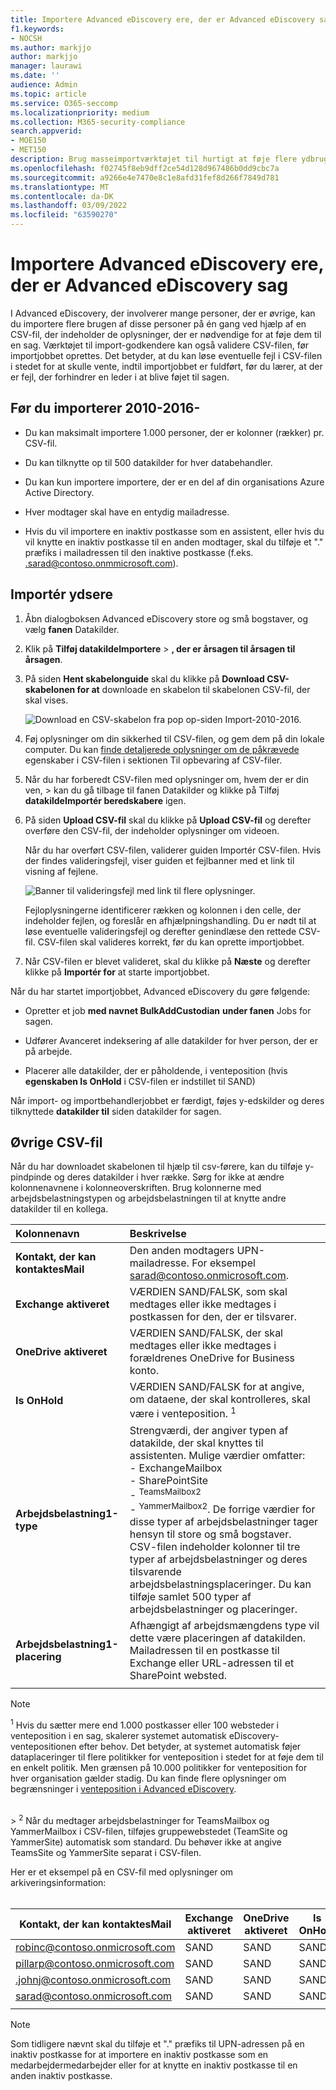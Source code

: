 ```yaml
---
title: Importere Advanced eDiscovery ere, der er Advanced eDiscovery sag
f1.keywords:
- NOCSH
ms.author: markjjo
author: markjjo
manager: laurawi
ms.date: ''
audience: Admin
ms.topic: article
ms.service: O365-seccomp
ms.localizationpriority: medium
ms.collection: M365-security-compliance
search.appverid:
- MOE150
- MET150
description: Brug masseimportværktøjet til hurtigt at føje flere ydbrugere og deres tilknyttede datakilder til en sag Advanced eDiscovery.
ms.openlocfilehash: f02745f8eb9dff2ce54d128d967486b0dd9cbc7a
ms.sourcegitcommit: a9266e4e7470e8c1e8afd31fef8d266f7849d781
ms.translationtype: MT
ms.contentlocale: da-DK
ms.lasthandoff: 03/09/2022
ms.locfileid: "63590270"
---
```

# <a name="import-custodians-to-an-advanced-ediscovery-case"></a>Importere Advanced eDiscovery ere, der er Advanced eDiscovery sag

I Advanced eDiscovery, der involverer mange personer, der er øvrige, kan du importere flere  brugen af disse personer på én gang ved hjælp af en CSV-fil, der indeholder de oplysninger, der er nødvendige for at føje dem til en sag. Værktøjet til import-godkendere kan også validere CSV-filen, før importjobbet oprettes. Det betyder, at du kan løse eventuelle fejl i CSV-filen i stedet for at skulle vente, indtil importjobbet er fuldført, før du lærer, at der er fejl, der forhindrer en leder i at blive føjet til sagen.

## <a name="before-you-import-custodians"></a>Før du importerer 2010-2016-

- Du kan maksimalt importere 1.000 personer, der er  kolonner (rækker) pr. CSV-fil.

- Du kan tilknytte op til 500 datakilder for hver databehandler.  

- Du kan kun importere importere, der er en del af din organisations Azure Active Directory.

- Hver modtager skal have en entydig mailadresse.

- Hvis du vil importere en inaktiv postkasse som en assistent, eller hvis du vil knytte en inaktiv postkasse til en anden modtager, skal du tilføje et "." præfiks i mailadressen til den inaktive postkasse (f.eks. .sarad@contoso.onmmicrosoft.com).

## <a name="import-custodians"></a>Importér ydsere

1. Åbn dialogboksen Advanced eDiscovery store og små bogstaver, og vælg **fanen** Datakilder.

2. Klik på **Tilføj datakildeImportere** > **, der er årsagen til årsagen til årsagen**.

3. På siden **Hent skabelonguide** skal du klikke på **Download CSV-skabelonen for at** downloade en skabelon til skabelonen CSV-fil, der skal vises.

   ![Download en CSV-skabelon fra pop op-siden Import-2010-2016.](../media/ImportCustodians1.png)

4. Føj oplysninger om din sikkerhed til CSV-filen, og gem dem på din lokale computer. Du kan [finde detaljerede oplysninger om de påkrævede](#custodian-csv-file) egenskaber i CSV-filen i sektionen Til opbevaring af CSV-filer.

5. Når du har forberedt CSV-filen med oplysninger om, hvem der er din ven,  >  kan  du gå tilbage til fanen Datakilder og klikke på Tilføj **datakildeImportér beredskabere** igen.

6. På siden **Upload CSV-fil** skal du klikke på **Upload CSV-fil** og derefter overføre den CSV-fil, der indeholder oplysninger om videoen.

   Når du har overført CSV-filen, validerer guiden Importér CSV-filen. Hvis der findes valideringsfejl, viser guiden et fejlbanner med et link til visning af fejlene.

   ![Banner til valideringsfejl med link til flere oplysninger.](../media/ImportCustodians2.png)

   Fejloplysningerne identificerer rækken og kolonnen i den celle, der indeholder fejlen, og foreslår en afhjælpningshandling. Du er nødt til at løse eventuelle valideringsfejl og derefter genindlæse den rettede CSV-fil. CSV-filen skal valideres korrekt, før du kan oprette importjobbet.

7. Når CSV-filen er blevet valideret, skal du klikke på **Næste** og derefter klikke på **Importér for** at starte importjobbet.

Når du har startet importjobbet, Advanced eDiscovery du gøre følgende:

- Opretter et job **med navnet BulkAddCustodian** **under fanen** Jobs for sagen.

- Udfører Avanceret indeksering af alle datakilder for hver person, der er på arbejde.

- Placerer alle datakilder, der er påholdende, i venteposition (hvis **egenskaben Is OnHold** i CSV-filen er indstillet til SAND)

Når import- og importbehandlerjobbet er færdigt, føjes y-edskilder og deres tilknyttede **datakilder til** siden datakilder for sagen.

## <a name="custodian-csv-file"></a>Øvrige CSV-fil

Når du har downloadet skabelonen til hjælp til csv-førere, kan du tilføje y-pindpinde og deres datakilder i hver række. Sørg for ikke at ændre kolonnenavnene i kolonneoverskriften. Brug kolonnerne med arbejdsbelastningstypen og arbejdsbelastningen til at knytte andre datakilder til en kollega.

| Kolonnenavn|Beskrivelse|
|:------- |:------------------------------------------------------------|
|**Kontakt, der kan kontaktesMail**     |Den anden modtagers UPN-mailadresse. For eksempel sarad@contoso.onmicrosoft.com.           |
|**Exchange aktiveret** | VÆRDIEN SAND/FALSK, som skal medtages eller ikke medtages i postkassen for den, der er tilsvarer.      |
|**OneDrive aktiveret** | VÆRDIEN SAND/FALSK, der skal medtages eller ikke medtages i forældrenes OneDrive for Business konto. |
|**Is OnHold**        | VÆRDIEN SAND/FALSK for at angive, om dataene, der skal kontrolleres, skal være i venteposition. <sup>1</sup>     |
|**Arbejdsbelastning1-type**         |Strengværdi, der angiver typen af datakilde, der skal knyttes til assistenten. Mulige værdier omfatter: <br/>- ExchangeMailbox<br/> - SharePointSite<br/>- <sup>TeamsMailbox2</sup><br/>- <sup>YammerMailbox2</sup>. De forrige værdier for disse typer af arbejdsbelastninger tager hensyn til store og små bogstaver. CSV-filen indeholder kolonner til tre typer af arbejdsbelastninger og deres tilsvarende arbejdsbelastningsplaceringer. Du kan tilføje samlet 500 typer af arbejdsbelastninger og placeringer.|
|**Arbejdsbelastning1-placering**     | Afhængigt af arbejdsmængdens type vil dette være placeringen af datakilden. Mailadressen til en postkasse til Exchange eller URL-adressen til et SharePoint websted. |
|||

> [!NOTE]
> <sup>1</sup> Hvis du sætter mere end 1.000 postkasser eller 100 websteder i venteposition i en sag, skalerer systemet automatisk eDiscovery-ventepositionen efter behov. Det betyder, at systemet automatisk føjer dataplaceringer til flere politikker for venteposition i stedet for at føje dem til en enkelt politik. Men grænsen på 10.000 politikker for venteposition for hver organisation gælder stadig. Du kan finde flere oplysninger om begrænsninger i [venteposition i Advanced eDiscovery](limits-ediscovery20.md#hold-limits).
<br>
> <sup>2</sup> Når du medtager arbejdsbelastninger for TeamsMailbox og YammerMailbox i CSV-filen, tilføjes gruppewebstedet (TeamSite og YammerSite) automatisk som standard. Du behøver ikke at angive TeamsSite og YammerSite separat i CSV-filen.

Her er et eksempel på en CSV-fil med oplysninger om arkiveringsinformation:<br/><br/>

|Kontakt, der kan kontaktesMail      | Exchange aktiveret | OneDrive aktiveret | Is OnHold | Arbejdsbelastning1-type | Arbejdsbelastning1-placering             |
| ----------------- | ---------------- | ---------------- | --------- | -------------- | ------------------------------ |
|robinc@contoso.onmicrosoft.com | SAND             | SAND             | SAND      | SharePointSite | https://contoso.sharepoint.com |
|pillarp@contoso.onmicrosoft.com | SAND             | SAND             | SAND      | |  |
|.johnj@contoso.onmicrosoft.com|SAND|SAND|SAND||
|sarad@contoso.onmicrosoft.com|SAND|SAND|SAND|ExchangeMailbox|.saradavis@contoso.onmicrosoft.com
||||||

> [!NOTE]
> Som tidligere nævnt skal du tilføje et "." præfiks til UPN-adressen på en inaktiv postkasse for at importere en inaktiv postkasse som en medarbejdermedarbejder eller for at knytte en inaktiv postkasse til en anden inaktiv postkasse.
